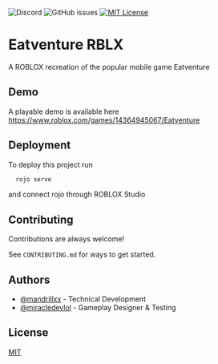 ![Discord](https://img.shields.io/discord/1140689343082672169)
![GitHub issues](https://img.shields.io/github/issues/mandrillxx/eatventure-rblx)
[![MIT License](https://img.shields.io/badge/License-MIT-green.svg)](https://choosealicense.com/licenses/mit/)

# Eatventure RBLX

A ROBLOX recreation of the popular mobile game Eatventure

## Demo

A playable demo is available here
https://www.roblox.com/games/14364945067/Eatventure

## Deployment

To deploy this project run

```bash
  rojo serve
```

and connect rojo through ROBLOX Studio

## Contributing

Contributions are always welcome!

See `CONTRIBUTING.md` for ways to get started.

## Authors

-   [@mandrillxx](https://www.github.com/mandrillxx) - Technical Development
-   [@miracledevlol](https://www.github.com/miracledevlol) - Gameplay Designer & Testing

## License

[MIT](https://choosealicense.com/licenses/mit/)
